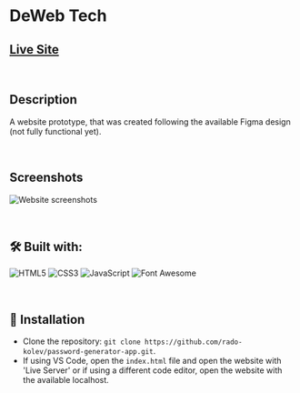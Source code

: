 # DeWeb Tech

## [Live Site](https://deweb-prototype.netlify.app)

<br/>

## Description

A website prototype, that was created following the available Figma design (not fully functional yet).

<br/>

## Screenshots

![Website screenshots](./demo/)

<br/>

## 🛠️ Built with:

![HTML5](https://img.shields.io/badge/HTML5-E34F26?style=for-the-badge&logo=html5&logoColor=white)
![CSS3](https://img.shields.io/badge/CSS3-1572B6?style=for-the-badge&logo=css3&logoColor=white)
![JavaScript](https://img.shields.io/badge/JavaScript-F7DF1E?style=for-the-badge&logo=javascript&logoColor=black)
![Font Awesome](https://img.shields.io/badge/Font_Awesome-339AF0?style=for-the-badge&logo=fontawesome&logoColor=white)

<br/>

## 💾 Installation

- Clone the repository: `git clone https://github.com/rado-kolev/password-generator-app.git`.
- If using VS Code, open the `index.html` file and open the website with 'Live Server' or if using a different code editor, open the website with the available localhost.

